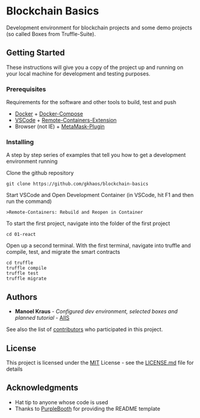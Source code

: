 # Blockchain Basics

Development environment for blockchain projects and some demo projects (so called Boxes from Truffle-Suite).

## Getting Started

These instructions will give you a copy of the project up and running on
your local machine for development and testing purposes.

### Prerequisites

Requirements for the software and other tools to build, test and push 
- [Docker](https://www.docker.com/get-started/) + [Docker-Compose](https://docs.docker.com/compose/install/)
- [VSCode](https://code.visualstudio.com/download) + [Remote-Containers-Extension](https://marketplace.visualstudio.com/items?itemName=ms-vscode-remote.remote-containers)
- Browser (not IE) + [MetaMask-Plugin](https://metamask.io/)

### Installing

A step by step series of examples that tell you how to get a development
environment running

Clone the github repository

    git clone https://github.com/gkhaos/blockchain-basics

Start VSCode and Open Development Container (in VSCode, hit F1 and then run the command)

    >Remote-Containers: Rebuild and Reopen in Container

To start the first project, navigate into the folder of the first project

    cd 01-react

Open up a second terminal.
With the first terminal, navigate into truffle and compile, test, and migrate the smart contracts

    cd truffle
    truffle compile
    truffle test
    truffle migrate


## Authors
  - **Manoel Kraus** - *Configured dev environment, selected boxes and planned tutorial* - [AIIS](https://aiis.fh-zwickau.de)

See also the list of
[contributors](https://github.com/gkhaos/blockchain-basics/contributors)
who participated in this project.

## License

This project is licensed under the [MIT](LICENSE.md) License - see the [LICENSE.md](LICENSE.md) file for
details

## Acknowledgments
  - Hat tip to anyone whose code is used
  - Thanks to [PurpleBooth](https://github.com/PurpleBooth) for providing the README template
